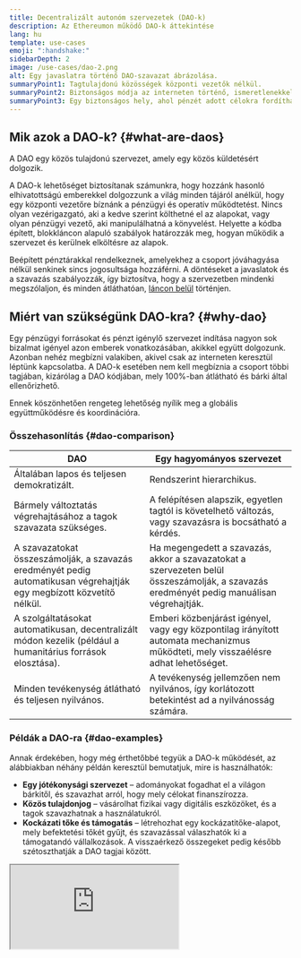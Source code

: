 ```yaml
---
title: Decentralizált autonóm szervezetek (DAO-k)
description: Az Ethereumon működő DAO-k áttekintése
lang: hu
template: use-cases
emoji: ":handshake:"
sidebarDepth: 2
image: /use-cases/dao-2.png
alt: Egy javaslatra történő DAO-szavazat ábrázolása.
summaryPoint1: Tagtulajdonú közösségek központi vezetők nélkül.
summaryPoint2: Biztonságos módja az interneten történő, ismeretlenekkel való együttműködésnek.
summaryPoint3: Egy biztonságos hely, ahol pénzét adott célokra fordíthatja.
---
```


## Mik azok a DAO-k? {#what-are-daos}

A DAO egy közös tulajdonú szervezet, amely egy közös küldetésért dolgozik.

A DAO-k lehetőséget biztosítanak számunkra, hogy hozzánk hasonló elhivatottságú emberekkel dolgozzunk a világ minden tájáról anélkül, hogy egy központi vezetőre bíznánk a pénzügyi és operatív működtetést. Nincs olyan vezérigazgató, aki a kedve szerint költhetné el az alapokat, vagy olyan pénzügyi vezető, aki manipulálhatná a könyvelést. Helyette a kódba épített, blokkláncon alapuló szabályok határozzák meg, hogyan működik a szervezet és kerülnek elköltésre az alapok.

Beépített pénztárakkal rendelkeznek, amelyekhez a csoport jóváhagyása nélkül senkinek sincs jogosultsága hozzáférni. A döntéseket a javaslatok és a szavazás szabályozzák, így biztosítva, hogy a szervezetben mindenki megszólaljon, és minden átláthatóan, [láncon belül](/glossary/#on-chain) történjen.

## Miért van szükségünk DAO-kra? {#why-dao}

Egy pénzügyi forrásokat és pénzt igénylő szervezet indítása nagyon sok bizalmat igényel azon emberek vonatkozásában, akikkel együtt dolgozunk. Azonban nehéz megbízni valakiben, akivel csak az interneten keresztül léptünk kapcsolatba. A DAO-k esetében nem kell megbíznia a csoport többi tagjában, kizárólag a DAO kódjában, mely 100%-ban átlátható és bárki által ellenőrizhető.

Ennek köszönhetően rengeteg lehetőség nyílik meg a globális együttműködésre és koordinációra.

### Összehasonlítás {#dao-comparison}

| DAO                                                                                                                   | Egy hagyományos szervezet                                                                                                                |
| --------------------------------------------------------------------------------------------------------------------- | ---------------------------------------------------------------------------------------------------------------------------------------- |
| Általában lapos és teljesen demokratizált.                                                                            | Rendszerint hierarchikus.                                                                                                                |
| Bármely változtatás végrehajtásához a tagok szavazata szükséges.                                                      | A felépítésen alapszik, egyetlen tagtól is követelhető változás, vagy szavazásra is bocsátható a kérdés.                                 |
| A szavazatokat összeszámolják, a szavazás eredményét pedig automatikusan végrehajtják egy megbízott közvetítő nélkül. | Ha megengedett a szavazás, akkor a szavazatokat a szervezeten belül összeszámolják, a szavazás eredményét pedig manuálisan végrehajtják. |
| A szolgáltatásokat automatikusan, decentralizált módon kezelik (például a humanitárius források elosztása).           | Emberi közbenjárást igényel, vagy egy központilag irányított automata mechanizmus működteti, mely visszaélésre adhat lehetőséget.        |
| Minden tevékenység átlátható és teljesen nyilvános.                                                                   | A tevékenység jellemzően nem nyilvános, így korlátozott betekintést ad a nyilvánosság számára.                                           |

### Példák a DAO-ra {#dao-examples}

Annak érdekében, hogy még érthetőbbé tegyük a DAO-k működését, az alábbiakban néhány példán keresztül bemutatjuk, mire is használhatók:

- **Egy jótékonysági szervezet** – adományokat fogadhat el a világon bárkitől, és szavazhat arról, hogy mely célokat finanszírozza.
- **Közös tulajdonjog** – vásárolhat fizikai vagy digitális eszközöket, és a tagok szavazhatnak a használatukról.
- **Kockázati tőke és támogatás** – létrehozhat egy kockázatitőke-alapot, mely befektetési tőkét gyűjt, és szavazással válaszhatók ki a támogatandó vállalkozások. A visszaérkező összegeket pedig később szétoszthatják a DAO tagjai között.

<iframe src="https://embed.ted.com/talks/lang/en/scott_fitsimones_could_a_dao_build_the_next_great_city" ></p>

<h2 id="how-daos-work" spaces-before="0">
  Hogyan működnek a DAO-k?
</h2>

<p spaces-before="0">
  A DAO gerincét az <a href="/glossary/#smart-contract">intelligens szerződés</a> adja, amely meghatározza a szervezet szabályait és birtokolja a csoport pénztárát. Amint a szerződés életbe lép az Ethereumon, csakis szavazás útján lehet módosítani a szabályokat. Ha valaki olyat próbál tenni, ami nem szerepel a szabályokban és a programlogikában, az meghiúsul. Mivel a társaság pénzügyeit is az okosszerződés határozza meg, ezért a csoport jóváhagyása nélkül senki sem költheti el a pénzösszegeket. Tehát a DAO-nak nincs szüksége központi hatóságra. Ehelyett a csoport közösen hoz döntéseket, a kifizetések pedig automatikusan jóváhagyásra kerülnek a szavazás eredményeként.
</p>

<p spaces-before="0">
  Mindez azért lehetséges, mert az okosszerződést nem lehet önkényesen megváltoztatni vagy meghamisítani, amikor már életbe lépett az Ethereumon. Senki sem tudja módosítani a programkódot (a DAO szabályait) anélkül, hogy mások azt észre ne vennék, mivel minden nyilvános.
</p>

<h2 id="ethereum-and-daos" spaces-before="0">
  Az Ethereum és a DAO-k
</h2>

<p spaces-before="0">
  Az Ethereum tökéletes alapot szolgáltat a DAO-knak számtalan okból kifolyólag:
</p>

<ul>
  <li>
    Az Ethereum saját konszenzusa decentralizált és eléggé megalapozott ahhoz, hogy a szervezetek megbízhassanak a hálózatban.
  </li>
  <li>
    Az okosszerződés tartalmát nem lehet módosítani, miután életbe lépett, még a tulajdonosok sem módosíthatják azt. Ennek következtében a DAO a meghatározott szabályok alapján fog működni.
  </li>
  <li>
    Az okosszerződések képesek pénzeszközöket küldeni és fogadni. Enélkül szükség lenne egy megbízható közvetítőre, aki a csoport eszközeit kezelné.
  </li>
  <li>
    Az Ethereum közössége bizonyítottan együttműködő, nem versenyszellemű, így a bevált gyakorlatok és a támogatórendszerek gyorsan kialakulnak.
  </li>
</ul>

<h2 id="dao-governance" spaces-before="0">
  A DAO irányítása
</h2>

<p spaces-before="0">
  A DAO irányításakor számtalan szempontot figyelembe kell venni, mint például a szavazás menete és a javaslatok kezelése.
</p>

<h3 id="governance-delegation" spaces-before="0">
  Delegáció
</h3>

<p spaces-before="0">
  A delegáció vagy felhatalmazás a DAO verziója a képviselőalapú demokráciának. A tokenek birtokosai átadják szavazati jogaikat olyan felhasználóknak, akik vállalják, hogy felügyelik a protokollt és tájékozódnak az ügyeket illetően.
</p>

<h4 id="governance-example" spaces-before="0">
  Egy híres példa
</h4>

<p spaces-before="0">
  <a href="https://claim.ens.domains/delegate-ranking">ENS</a> – Az ENS-tulajdonosok átruházhatják szavazataikat a közösség elkötelezett tagjaira, hogy képviseljék őket.
</p>

<h3 id="governance-example" spaces-before="0">
  Automatikus tranzakciókon alapuló irányítás
</h3>

<p spaces-before="0">
  Számos DAO-nál a tranzakciók automatikusan végrehajtódnak, ha a tagok határozatképes létszámban megszavazzák azt.
</p>

<h4 id="governance-example" spaces-before="0">
  Egy híres példa
</h4>

<p spaces-before="0">
  <a href="https://nouns.wtf">Főnevek</a> – A Nouns DAO-ban a tranzakció automatikusan végrehajtásra kerül, ha a szavazatok határozatképessége teljesül, és a többség igennel szavaz, mindaddig, amíg az alapítók nem vétózzák meg.
</p>

<h3 id="governance-example" spaces-before="0">
  Több aláírásos irányítás
</h3>

<p spaces-before="0">
  Míg a DAO-k több ezer szavazati joggal rendelkező taggal rendelkezhetnek, az alapok egy <a href="/glossary/#wallet">pénztárcában</a> élhetnek, amelyen 5-20 aktív közösségtag osztozik, akikben megbíznak és általában doxxelnek (a közösség által ismert nyilvános identitások). Szavazás után a <a href="/glossary/#multisig">multisig</a> aláírók végrehajtják a közösség akaratát.
</p>

<h2 id="dao-laws" spaces-before="0">
  A DAO törvényei
</h2>

<p spaces-before="0">
  1977-ben Wyoming megalkotta a korlátolt felelősségű társasági formát, mely megvédi a vállalkozót és behatárolja a felelősségi körüket. Nemrég elsőként hozták létre a DAO-kra vonatkozó törvényt, mely jogi státuszt ad a DAO-knak. Jelenleg Wyoming, Vermont és a Virgin-szigetek rendelkeznek DAO-törvénnyel valamilyen formában.
</p>

<h3 id="law-example" spaces-before="0">
  Egy híres példa
</h3>

<p spaces-before="0">
  <a href="https://citydao.io">CityDAO</a> – A CityDAO 40 hektár földet vett a Yellowstone Nemzeti Park közelében Wyoming DAO-törvényével élve.
</p>

<h2 id="dao-membership" spaces-before="0">
  DAO-tagság
</h2>

<p spaces-before="0">
  A DAO-tagságra különféle modellek léteznek. A tagság meghatározza a szavazás menetét, illetve a DAO más kulcsfontosságú részleteit.
</p>

<h3 id="token-based-membership" spaces-before="0">
  Tokenalapú tagság
</h3>

<p spaces-before="0">
  Általában teljesen <a href="/glossary/#permissionless">engedély nélküli</a>, a használt tokentől függően. Ezekkel az irányítási tokenekkel többnyire engedély nélkül lehet kereskedni <a href="/glossary/#dex">decentralizált tőzsdén</a>. Más tokenek megszerzéséhez likviditást kell biztosítani vagy más munkaigazolás (proof-of-work) szükséges. Bármelyik módon is jut hozzá, a token maga biztosítja a szavazati jogot.
</p>

<p spaces-before="0">
  <em x-id="4">Főleg arra használják, hogy kiterjedt, decentralizált protokollokat és/vagy magukat a tokeneket irányítsák ezáltal.</em>
</p>

<h4 id="token-example" spaces-before="0">
  Egy híres példa
</h4>

<p spaces-before="0">
  <a href="https://makerdao.com">MakerDAO</a> – A MakerDAO tokenje, az MKR, széles körben elérhető a decentralizált tőzsdéken, s bárki beszerezheti azokat, hogy szavazati jogot nyerjen a Maker protokoll jövőjére vonatkozóan.
</p>

<h3 id="share-based-membership" spaces-before="0">
  Részesedésalapú tagság
</h3>

<p spaces-before="0">
  A részesedésalapú DAO-k sokkal inkább engedélyhez kötöttek, de még mindig elég nyitottak. Bármelyik leendő tag beadhat egy csatlakozási kérvényt, melyben általában felajánl valamilyen értéket tokenek vagy elvégzendő munka (például számítási kapacitás) formájában. A részesedés közvetlen szavazati és tulajdonjogot jelent. A tagok bármikor kiléphetnek az arányos részesedésükkel együtt.
</p>

<p spaces-before="0">
  <em x-id="4">Főleg a szorosabb szerveződésű, emberközpontú szervezetek használják, mint az adománygyűjtők, munkaközösségek és befektetési klubok. Ezt is használhatják protokollok és tokenek irányítására.</em>
</p>

<h4 id="share-example" spaces-before="0">
  Egy híres példa
</h4>

<p spaces-before="0">
  <a href="http://molochdao.com/">MolochDAO</a> – A MolochDAO az Ethereum projektek finanszírozására összpontosít. A tagságot kérvényezni kell, melynek alapján a csoport eldönti, vajon az új tag rendelkezik a szükséges szakértelemmel és tőkével, hogy megfelelő döntést tudjon hozni a lehetséges támogatottakról. Nem lehetséges megvásárolni a DAO-tagságot a piacon.
</p>

<h3 id="reputation-based-membership" spaces-before="0">
  Reputációalapú tagság
</h3>

<p spaces-before="0">
  A reputáció a részvételt igazolja és szavazati jogot biztosít a DAO-ban. A token- és részesedésalapú tagsággal ellentétben a reputációalapú DAO nem ad tulajdonjogot a közreműködőknek. A reputációt nem lehet megvenni, átadni vagy delegálni; a DAO tagok a részvételükkel nyerik el azt. A láncon belüli szavazás nem engedélyhez kötött, a leendő tagok szabadon kérvényezhetik a DAO-hoz való csatlakozást, illetve azt, hogy a közreműködésükért cserébe reputációt és tokent kapjanak.
</p>

<p spaces-before="0">
  <em x-id="4">Jellemzően protokollok és <a href="/glossary/#dapp">dapp-ok</a> decentralizált fejlesztésére és irányítására használják, de kiválóan alkalmas különféle szervezetek, például jótékonysági szervezetek, munkavállalói kollektívák, befektetési klubok stb. számára is</em>
</p>

<h4 id="reputation-example" spaces-before="0">
  Egy híres példa
</h4>

<p spaces-before="0">
  <a href="https://DXdao.eth.limo">DXdao</a> – A DXdao egy független globális csoportosulás, amely 2019 óta épít és irányít decentralizált protokollokat és alkalmazásokat. A hírnév alapú kormányzást és a <a href="/glossary/#holographic-consensus">holografikus konszenzust</a> használja az alapok koordinálásához és kezeléséhez, ami azt jelenti, hogy senki sem vásárolhatja meg a tagságot a szervezet jövőjének vagy irányításának befolyásolása céljából.
</p>

<h2 id="join-start-a-dao" spaces-before="0">
  Csatlakozás DAO-hoz / DAO indítása
</h2>

<h3 id="join-a-dao" spaces-before="0">
  Csatlakozzon egy DAO-hoz
</h3>

<ul>
  <li>
    <a href="/community/get-involved/#decentralized-autonomous-organizations-daos">Az Ethereum-közösséghez tartozó DAO-k</a>
  </li>
  <li>
    <a href="https://app.daohaus.club/explore">DAOHaus által listázott DAO-k</a>
  </li>
  <li>
    <a href="https://www.tally.xyz">Tally.xyz által listázott DAO-k</a>
  </li>
</ul>

<h3 id="start-a-dao" spaces-before="0">
  DAO indítása
</h3>

<ul>
  <li>
    <a href="https://app.daohaus.club/summon">Indítson DAO-t a DAOHaus-szal</a>
  </li>
  <li>
    <a href="https://www.tally.xyz/add-a-dao">Indítson irányító DAO-t a Tally-vel</a>
  </li>
  <li>
    <a href="https://aragon.org/product">Hozzon létre egy Aragon által működtetett DAO-t</a>
  </li>
  <li>
    <a href="https://colony.io/">Hozzon létre csoportot a Colony-val</a>
  </li>
  <li>
    <a href="https://alchemy.daostack.io/daos/create">Indítson DAO-t a DAOstack által biztosított holografikus konszenzussal</a>
  </li>
</ul>

<h2 id="further-reading" spaces-before="0">
  További információ
</h2>

<h3 id="dao-articles" spaces-before="0">
  DAO-ról szóló cikkek
</h3>

<ul>
  <li>
    <a href="https://aragon.org/dao">Mi az a DAO?</a> – <a href="https://aragon.org/">Aragon</a>
  </li>
  <li>
    <a href="https://wiki.metagame.wtf/docs/great-houses/house-of-daos">DAO-k háza</a> – <a href="https://wiki.metagame.wtf/">Metagame</a>
  </li>
  <li>
    <a href="https://daohaus.substack.com/p/-what-is-a-dao-and-what-is-it-for">Mi az a DAO és mire jó?</a> – <a href="https://daohaus.club/">DAOhaus</a>
  </li>
  <li>
    <a href="https://daohaus.substack.com/p/four-and-a-half-steps-to-start-a">Hogyan lehet létrehozni egy DAO által működtetett digitális közösséget</a> – <a href="https://daohaus.club/">DAOhaus</a>
  </li>
  <li>
    <a href="https://coinmarketcap.com/alexandria/article/what-is-a-dao">Mi az a DAO?</a> – <a href="https://coinmarketcap.com">Coinmarketcap</a>
  </li>
  <li>
    <a href="https://medium.com/daostack/holographic-consensus-part-1-116a73ba1e1c">Mi az a holografikus konszenzus?</a> – <a href="https://daostack.io/">DAOstack</a>
  </li>
  <li>
    <a href="https://vitalik.eth.limo/general/2022/09/20/daos.html">A DAO-k nem vállalatok: hol van a legnagyobb jelentősége a decentralizációnak az autonóm szervezetekben – Vitalik</a>
  </li>
  <li>
    <a href="https://blog.ethereum.org/2014/05/06/daos-dacs-das-and-more-an-incomplete-terminology-guide">DAO, DAC, DA és mások: egy nem teljes terminológiai útmutató</a> – <a href="https://blog.ethereum.org">Ethereum Blog</a>
  </li>
</ul>

<h3 id="videos" spaces-before="0">
  Videók
</h3>

<ul>
  <li>
    <a href="https://youtu.be/KHm0uUPqmVE">Mit jelent a DAO a kripto világában?</a>
  </li>
  <li>
    <a href="https://www.ted.com/talks/scott_fitsimones_could_a_dao_build_the_next_great_city">Felépíthet egy várost egy DAO?</a> – <a href="https://www.ted.com/">TED</a>
  </li>
</ul>

